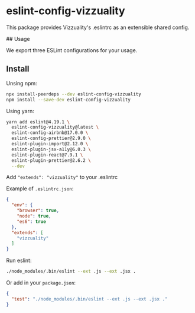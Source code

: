 # eslint-config-vizzuality

This package provides Vizzuality's .eslintrc as an extensible shared config.

## Usage

We export three ESLint configurations for your usage.

## Install

Unsing npm:

```bash
npx install-peerdeps --dev eslint-config-vizzuality
npm install --save-dev eslint-config-vizzuality
```

Using yarn:

```bash
yarn add eslint@4.19.1 \
  eslint-config-vizzuality@latest \
  eslint-config-airbnb@17.0.0 \
  eslint-config-prettier@2.9.0 \
  eslint-plugin-import@2.12.0 \
  eslint-plugin-jsx-a11y@6.0.3 \
  eslint-plugin-react@7.9.1 \
  eslint-plugin-prettier@2.6.2 \
  --dev
```

Add `"extends": "vizzuality"` to your .eslintrc

Example of `.eslintrc.json`:

```json
{
  "env": {
    "browser": true,
    "node": true,
    "es6": true
  },
  "extends": [
    "vizzuality"
  ]
}
```

Run eslint:

```bash
./node_modules/.bin/eslint --ext .js --ext .jsx .
```

Or add in your `package.json`:

```json
{
  "test": "./node_modules/.bin/eslint --ext .js --ext .jsx ."
}
```
